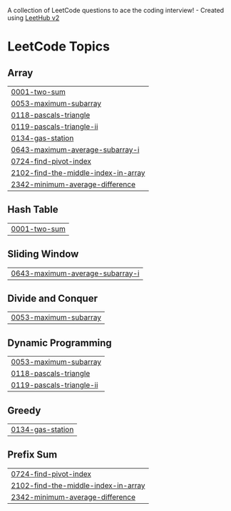 A collection of LeetCode questions to ace the coding interview! - Created using [LeetHub v2](https://github.com/arunbhardwaj/LeetHub-2.0)
<!---LeetCode Topics Start-->
# LeetCode Topics
## Array
|  |
| ------- |
| [0001-two-sum](https://github.com/saimaneeesh/Leetcode-Solutions/tree/master/0001-two-sum) |
| [0053-maximum-subarray](https://github.com/saimaneeesh/Leetcode-Solutions/tree/master/0053-maximum-subarray) |
| [0118-pascals-triangle](https://github.com/saimaneeesh/Leetcode-Solutions/tree/master/0118-pascals-triangle) |
| [0119-pascals-triangle-ii](https://github.com/saimaneeesh/Leetcode-Solutions/tree/master/0119-pascals-triangle-ii) |
| [0134-gas-station](https://github.com/saimaneeesh/Leetcode-Solutions/tree/master/0134-gas-station) |
| [0643-maximum-average-subarray-i](https://github.com/saimaneeesh/Leetcode-Solutions/tree/master/0643-maximum-average-subarray-i) |
| [0724-find-pivot-index](https://github.com/saimaneeesh/Leetcode-Solutions/tree/master/0724-find-pivot-index) |
| [2102-find-the-middle-index-in-array](https://github.com/saimaneeesh/Leetcode-Solutions/tree/master/2102-find-the-middle-index-in-array) |
| [2342-minimum-average-difference](https://github.com/saimaneeesh/Leetcode-Solutions/tree/master/2342-minimum-average-difference) |
## Hash Table
|  |
| ------- |
| [0001-two-sum](https://github.com/saimaneeesh/Leetcode-Solutions/tree/master/0001-two-sum) |
## Sliding Window
|  |
| ------- |
| [0643-maximum-average-subarray-i](https://github.com/saimaneeesh/Leetcode-Solutions/tree/master/0643-maximum-average-subarray-i) |
## Divide and Conquer
|  |
| ------- |
| [0053-maximum-subarray](https://github.com/saimaneeesh/Leetcode-Solutions/tree/master/0053-maximum-subarray) |
## Dynamic Programming
|  |
| ------- |
| [0053-maximum-subarray](https://github.com/saimaneeesh/Leetcode-Solutions/tree/master/0053-maximum-subarray) |
| [0118-pascals-triangle](https://github.com/saimaneeesh/Leetcode-Solutions/tree/master/0118-pascals-triangle) |
| [0119-pascals-triangle-ii](https://github.com/saimaneeesh/Leetcode-Solutions/tree/master/0119-pascals-triangle-ii) |
## Greedy
|  |
| ------- |
| [0134-gas-station](https://github.com/saimaneeesh/Leetcode-Solutions/tree/master/0134-gas-station) |
## Prefix Sum
|  |
| ------- |
| [0724-find-pivot-index](https://github.com/saimaneeesh/Leetcode-Solutions/tree/master/0724-find-pivot-index) |
| [2102-find-the-middle-index-in-array](https://github.com/saimaneeesh/Leetcode-Solutions/tree/master/2102-find-the-middle-index-in-array) |
| [2342-minimum-average-difference](https://github.com/saimaneeesh/Leetcode-Solutions/tree/master/2342-minimum-average-difference) |
<!---LeetCode Topics End-->